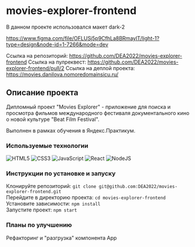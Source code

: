 # movies-explorer-frontend

В данном проекте использовался макет dark-2

https://www.figma.com/file/OFLUSj5p9CfhLa8BRmaylT/light-1?type=design&node-id=1-7266&mode=dev

Ссылка на репозиторий: https://github.com/DEA2022/movies-explorer-frontend
Ссылка на пулреквест: https://github.com/DEA2022/movies-explorer-frontend/pull/2
Ссылка на деплой проекта: https://movies.danilova.nomoredomainsicu.ru/

## Описание проекта
Дипломный проект "Movies Explorer" - приложение для поиска и просмотра фильмов международного фестиваля документального кино о новой культуре "Beat Film Festival".

Выполнен в рамках обучения в Яндекс.Практикум.

### Используемые технологии
![HTML5](https://img.shields.io/badge/html5-%23E34F26.svg?style=for-the-badge&logo=html5&logoColor=white)
![CSS3](https://img.shields.io/badge/css3-%231572B6.svg?style=for-the-badge&logo=css3&logoColor=white)
![JavaScript](https://img.shields.io/badge/javascript-%23323330.svg?style=for-the-badge&logo=javascript&logoColor=%23F7DF1E)
![React](https://img.shields.io/badge/react-%2320232a.svg?style=for-the-badge&logo=react&logoColor=%2361DAFB)
![NodeJS](https://img.shields.io/badge/node.js-6DA55F?style=for-the-badge&logo=node.js&logoColor=white)

### Инструкции по установке и запуску
Клонируйте репозиторий: `git clone git@github.com:DEA2022/movies-explorer-frontend.git`  
Перейдите в директорию проекта: `cd movies-explorer-frontend`  
Установите зависимости: `npm install`  
Запустите проект: `npm start`

### Планы по улучшению 
Рефакторинг и "разгрузка" компонента App  
